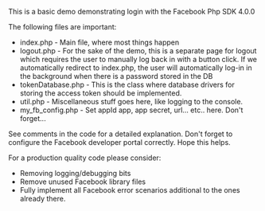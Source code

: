 
This is a basic demo demonstrating login with the Facebook Php SDK 4.0.0

The following files are important:
* index.php     - Main file, where most things happen
* logout.php    - For the sake of the demo, this is a separate page for logout which requires the user to manually log back in with a button click. If we automatically redirect to index.php, the user will  automatically log-in in the background when there is a password stored in the DB
* tokenDatabase.php - This is the class where database drivers for storing the access token should be implemented.
* util.php          - Miscellaneous stuff goes here, like logging to the console.
* my_fb_config.php  - Set appId app, app secret, url... etc.. here. Don't forget...


See comments in the code for a detailed explanation. Don't forget to configure the Facebook developer portal correctly. Hope this helps.


For a production quality code please consider:
* Removing logging/debugging bits
* Remove unused Facebook library files
* Fully implement all Facebook error scenarios additional to the ones already there.

